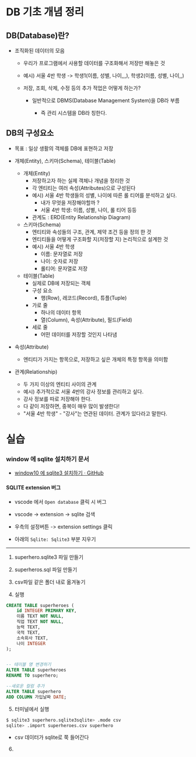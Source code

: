 # DB 기초 개념 정리

## 

## DB(Database)란?

- 조직화된 데이터의 모음
  
  - 우리가 프로그램에서 사용할 데이터를 구조화해서 저장만 해놓은 것
  
  - 예시) 서울 4반 학생 -> 학생1(이름, 성별, 나이,,,), 학생2(이름, 성별, 나이,,)
  
  - 저장, 조회, 삭제, 수정 등의 추가 적업은 어떻게 하는가?
    
    - 일반적으로 DBMS(Database Management System)을 DB라 부름
      
      - 즉 관리 시스템을 DB라 칭한다.

## DB의 구성요소

- 목표 : 일상 생활의 객체를 DB에 표현하고 저장

- 개체(Entity), 스키마(Schema), 테이블(Table)
  - 개체(Entity)
    - 저장하고자 하는 실제 객체나 개념을 정리한 것
    - 각 엔티티는 여러 속성(Attributes)으로 구성된다
    - 예시) 서울 4반 학생들의 성별, 나이에 따른 롤 티어를 분석하고 싶다.
      - 내가 무엇을 저장해야할까 ?
      - 서울 4반 학생: 이름, 성별, 나이, 롤 티어 등등
    - 관계도 : ERD(Entity Relationship Diagram)
  - 스키마(Schema)
    - 엔티티와 속성들의 구조, 관계, 제약 조건 등을 정의 한 것
    - 엔티티들을 어떻게 구조화할 지(저장할 지) 논리적으로 설계한 것
    - 예시) 서울 4반 학생
      - 이름: 문자열로 저장
      - 나이: 숫자로 저장
      - 롤티어: 문자열로 저장
  - 테이블(Table)
    - 실제로 DB에 저장되는 객체
    - 구성 요소
      - 행(Row), 레코드(Record), 튜플(Tuple)
    - 가로 줄
      - 하나의 데이터 항목
      - 열(Column), 속성(Attribute), 필드(Field)
    - 세로 줄
      - 어떤 데이터를 저장할 것인지 나타냄
- 속성(Attribute)
  - 엔티티가 가지는 항목으로, 저장하고 싶은 개체의 특정 항목을 의미함
- 관계(Relationship)
  - 두 가지 이상의 엔티티 사이의 관계
  - 예시) 추가적으로 서울 4반의 강사 정보를 관리하고 싶다.
  - 강사 정보를 따로 저장해야 한다.
  - 다 같이 저장하면, 중복이 매우 많이 발생한다!
  - "서울 4반 학생" - "강사"는 연관된 데이터. 관계가 있다라고 말한다.









# 실습

### window 에 sqlite 설치하기 문서

- [window10 에 sqlite3 설치하기 · GitHub](https://gist.github.com/yts0275/33692ef95e622b7d5cfd02cd77a4b7e6)

#### SQLITE extension 버그

- vscode 에서 `Open database` 클릭 시 버그

- vscode -> extension -> sqlite 검색

- 우측의 설정버튼 -> extension settings 클릭

- 아래의 `Sqlite: Sqlite3` 부분 지우기

---

1. superhero.sqlite3 파일 만들기

2. superheros.sql 파일 만들기

3. csv파일 같은 폴더 내로 옮겨놓기

4. 실행

```sql
CREATE TABLE superheroes (
    id INTEGER PRIMARY KEY,
    이름 TEXT NOT NULL,
    직업 TEXT NOT NULL,
    능력 TEXT,
    국적 TEXT,
    소속회사 TEXT,
    나이 INTEGER
);


-- 테이블 명 변경하기
ALTER TABLE superheroes
RENAME TO superhero;

--새로운 컬럼 추가
ALTER TABLE superhero
ADD COLUMN 가입날짜 DATE;

```

5. 터미널에서 실행

```bash
$ sqlite3 superhero.sqlite3sqlite> .mode csv
sqlite> .import superheroes.csv superhero
```

- csv 데이터가 sqlite로 쭉 들어간다
6. 
